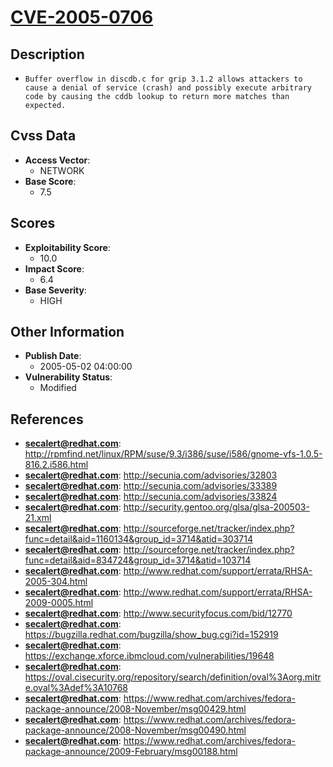 
# [CVE-2005-0706](https://cve.mitre.org/cgi-bin/cvename.cgi?name=CVE-2005-0706)

## Description

- `Buffer overflow in discdb.c for grip 3.1.2 allows attackers to cause a denial of service (crash) and possibly execute arbitrary code by causing the cddb lookup to return more matches than expected.`

## Cvss Data

- **Access Vector**:
  - NETWORK
- **Base Score**:
  - 7.5

## Scores

- **Exploitability Score**:
  - 10.0
- **Impact Score**:
  - 6.4
- **Base Severity**:
  - HIGH

## Other Information

- **Publish Date**:
  - 2005-05-02 04:00:00
- **Vulnerability Status**:
  - Modified

## References

- **secalert@redhat.com**: http://rpmfind.net/linux/RPM/suse/9.3/i386/suse/i586/gnome-vfs-1.0.5-816.2.i586.html
- **secalert@redhat.com**: http://secunia.com/advisories/32803
- **secalert@redhat.com**: http://secunia.com/advisories/33389
- **secalert@redhat.com**: http://secunia.com/advisories/33824
- **secalert@redhat.com**: http://security.gentoo.org/glsa/glsa-200503-21.xml
- **secalert@redhat.com**: http://sourceforge.net/tracker/index.php?func=detail&aid=1160134&group_id=3714&atid=303714
- **secalert@redhat.com**: http://sourceforge.net/tracker/index.php?func=detail&aid=834724&group_id=3714&atid=103714
- **secalert@redhat.com**: http://www.redhat.com/support/errata/RHSA-2005-304.html
- **secalert@redhat.com**: http://www.redhat.com/support/errata/RHSA-2009-0005.html
- **secalert@redhat.com**: http://www.securityfocus.com/bid/12770
- **secalert@redhat.com**: https://bugzilla.redhat.com/bugzilla/show_bug.cgi?id=152919
- **secalert@redhat.com**: https://exchange.xforce.ibmcloud.com/vulnerabilities/19648
- **secalert@redhat.com**: https://oval.cisecurity.org/repository/search/definition/oval%3Aorg.mitre.oval%3Adef%3A10768
- **secalert@redhat.com**: https://www.redhat.com/archives/fedora-package-announce/2008-November/msg00429.html
- **secalert@redhat.com**: https://www.redhat.com/archives/fedora-package-announce/2008-November/msg00490.html
- **secalert@redhat.com**: https://www.redhat.com/archives/fedora-package-announce/2009-February/msg00188.html
